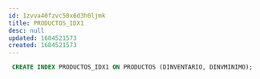 ```yaml
---
id: 1zvva40fzvc50x6d3h0ljmk
title: PRODUCTOS_IDX1
desc: null
updated: 1684521573
created: 1684521573
---
```



```sql
 CREATE INDEX PRODUCTOS_IDX1 ON PRODUCTOS (DINVENTARIO, DINVMINIMO);
```
